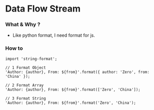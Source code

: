 # Data Flow Stream

### What & Why ?
* Like python format, I need format for js.

### How to

```
import 'string-format';

// 1 Format Object
'Author: {author}, From: ${from}'.format({ author: 'Zero', from: 'China' });

// 2 Format Array
'Author: {author}, From: ${from}'.format(['Zero', 'China']);

// 3 Format String
'Author: {author}, From: ${from}'.format('Zero', 'China');
```